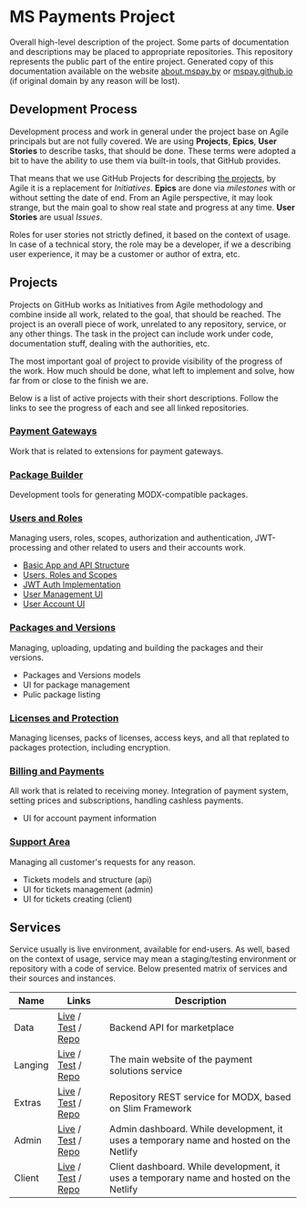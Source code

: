 # MS Payments Project

Overall high-level description of the project. Some parts of documentation and descriptions may be placed to appropriate repositories. This repository represents the public part of the entire project. Generated copy of this documentation available on the website [about.mspay.by](https://about.mspay.by) or [mspay.github.io](https://mspay.github.io) (if original domain by any reason will be lost).

## Development Process

Development process and work in general under the project base on Agile principals but are not fully covered. We are using **Projects**, **Epics**, **User Stories** to describe tasks, that should be done. These terms were adopted a bit to have the ability to use them via built-in tools, that GitHub provides.

That means that we use GitHub Projects for describing [the projects](#Projects), by Agile it is a replacement for _Initiatives_. **Epics** are done via _milestones_ with or without setting the date of end. From an Agile perspective, it may look strange, but the main goal to show real state and progress at any time. **User Stories** are usual _Issues_.

Roles for user stories not strictly defined, it based on the context of usage. In case of a technical story, the role may be a developer, if we a describing user experience, it may be a customer or author of extra, etc.

## Projects

Projects on GitHub works as Initiatives from Agile methodology and combine inside all work, related to the goal, that should be reached. The project is an overall piece of work, unrelated to any repository, service, or any other things. The task in the project can include work under code, documentation stuff, dealing with the authorities, etc.

The most important goal of project to provide visibility of the progress of the work. How much should be done, what left to implement and solve, how far from or close to the finish we are.

Below is a list of active projects with their short descriptions. Follow the links to see the progress of each and see all linked repositories.

### [Payment Gateways][prj1]
Work that is related to extensions for payment gateways.

### [Package Builder][prj4]
Development tools for generating MODX-compatible packages.

### [Users and Roles][prj2]
Managing users, roles, scopes, authorization and authentication, JWT-processing and other related to users and their accounts work.

- [Basic App and API Structure][data-1]
- [Users, Roles and Scopes][data-2]
- [JWT Auth Implementation][data-3]
- [User Management UI][admin-1]
- [User Account UI][client-1]

### [Packages and Versions][prj5]
Managing, uploading, updating and building the packages and their versions.

- Packages and Versions models
- UI for package management
- Pulic package listing

### [Licenses and Protection][prj6]
Managing licenses, packs of licenses, access keys, and all that replated to packages protection, including encryption.

### [Billing and Payments][prj3]
All work that is related to receiving money. Integration of payment system, setting prices and subscriptions, handling cashless payments.

- UI for account payment information

### [Support Area][prj7]
Managing all customer's requests for any reason.

- Tickets models and structure (api)
- UI for tickets management (admin)
- UI for tickets creating (client)

## Services

Service usually is live environment, available for end-users. As well, based on the context of usage, service may mean a staging/testing environment or repository with a code of service. Below presented matrix of services and their sources and instances.

Name | Links | Description
---|---|---
Data | [Live](https://api.mspay.by) / [Test](https://mspay-api.herokuapp.com/) / [Repo](https://github.com/mspay/service-api) | Backend API for marketplace 
Langing | [Live](https://mspay.by) / [Test](https://mspay.netlify.app) / [Repo](https://github.com/mspay/service-langing) | The main website of the payment solutions service
Extras | [Live](https://extras.mspay.by) / [Test]() / [Repo](https://github.com/mspay/service-extras) | Repository REST service for MODX, based on Slim Framework
Admin | [Live](https://manage.mspay.by) / [Test](https://cpmspay.netlify.app/) / [Repo](https://github.com/mspay/service-admin) | Admin dashboard. While development, it uses a temporary name and hosted on the Netlify
Client | [Live](https://client.mspay.by) / [Test](https://lkmspay.netlify.app/) / [Repo](https://github.com/mspay/service-client) | Client dashboard. While development, it uses a temporary name and hosted on the Netlify

[prj1]: https://github.com/orgs/mspay/projects/1
[prj2]: https://github.com/orgs/mspay/projects/2
[prj3]: https://github.com/orgs/mspay/projects/3
[prj4]: https://github.com/orgs/mspay/projects/4
[prj5]: https://github.com/orgs/mspay/projects/5
[prj6]: https://github.com/orgs/mspay/projects/6
[prj7]: https://github.com/orgs/mspay/projects/7

[data-1]: https://github.com/mspay/service-api/milestone/1
[data-2]: https://github.com/mspay/service-api/milestone/2
[data-3]: https://github.com/mspay/service-api/milestone/3

[admin-1]: https://github.com/mspay/service-admin/milestone/1

[client-1]: https://github.com/mspay/service-client/milestone/1
